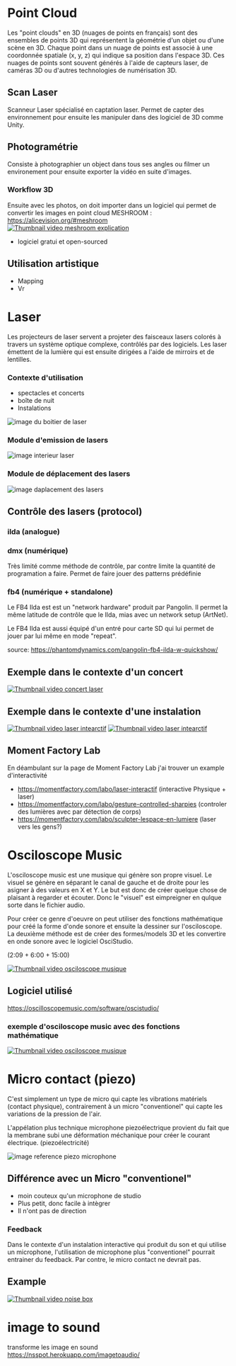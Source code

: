 # Point Cloud
Les "point clouds" en 3D (nuages de points en français) sont des ensembles de points 3D qui représentent la géométrie d'un objet ou d'une scène en 3D. Chaque point dans un nuage de points est associé à une coordonnée spatiale (x, y, z) qui indique sa position dans l'espace 3D. Ces nuages de points sont souvent générés à l'aide de capteurs laser, de caméras 3D ou d'autres technologies de numérisation 3D.

## Scan Laser
Scanneur Laser spécialisé en captation laser. Permet de capter des environnement pour ensuite les manipuler dans des logiciel de 3D comme Unity.
 
## Photogramétrie
Consiste à photographier un object dans tous ses angles ou filmer un environement pour ensuite exporter la vidéo en suite d'images.
  
### Workflow 3D
Ensuite avec les photos, on doit importer dans un logiciel qui permet de convertir les images en point cloud
MESHROOM : https://alicevision.org/#meshroom
[![Thumbnail video meshroom explication](https://img.youtube.com/vi/v_O6tYKQEBA&t/0.jpg)](https://www.youtube.com/watch?v=v_O6tYKQEBA&t=4s)

- logiciel gratui et open-sourced
## Utilisation artistique
-  Mapping 
-  Vr

# Laser
Les projecteurs de laser servent a projeter des faisceaux lasers colorés à travers un système optique complexe, contrôlés par des logiciels. Les laser émettent de la lumière qui est ensuite dirigées a l'aide de mirroirs et de lentilles.

### Contexte d'utilisation
- spectacles et concerts
- boîte de nuit
- Instalations

![image du boitier de laser](/images/laser_boitier.JPG)
### Module d'emission de lasers
![image interieur laser](/images/laser_interieur.JPG)
### Module de déplacement des lasers
![image daplacement des lasers](/images/laser_deplacement.JPG)

## Contrôle des lasers (protocol)

### ilda (analogue)



### dmx (numérique)

Très limité comme méthode de contrôle, par contre limite la quantité de programation a faire.
Permet de faire jouer des patterns prédéfinie

### fb4 (numérique + standalone)

Le FB4 Ilda est est un "network hardware" produit par Pangolin. Il permet la même latitude de contrôle que le Ilda, mias avec un network setup (ArtNet).

Le FB4 Ilda est aussi équipé d'un entré pour carte SD qui lui permet de jouer par lui même en mode "repeat". 

source: https://phantomdynamics.com/pangolin-fb4-ilda-w-quickshow/

## Exemple dans le contexte d'un concert
[![Thumbnail video concert laser](https://img.youtube.com/vi/QtXx3Qubmys/0.jpg)](https://www.youtube.com/watch?v=QtXx3Qubmys&t=1833s)

## Exemple dans le contexte d'une instalation
[![Thumbnail video laser intearctif](https://img.youtube.com/vi/tRIWF3Hhrew/0.jpg)](https://www.youtube.com/watch?v=tRIWF3Hhrew)
[![Thumbnail video laser intearctif](https://img.youtube.com/vi/l2j3lmJM_zw/0.jpg)](https://www.youtube.com/watch?v=l2j3lmJM_zw)

## Moment Factory Lab 
En déambulant sur la page de Moment Factory Lab j'ai trouver un example d'interactivité 
- https://momentfactory.com/labo/laser-interactif (interactive Physique + laser)
- https://momentfactory.com/labo/gesture-controlled-sharpies (controler des lumières avec par détection de corps)
- https://momentfactory.com/labo/sculpter-lespace-en-lumiere (laser vers les gens?)
# Osciloscope Music
 L'osciloscope music est une musique qui génère son propre visuel. Le visuel se génère en séparant le canal de gauche et de droite pour les asigner à des valeurs en X et Y. Le but est donc de créer quelque chose de plaisant à regarder et écouter. Donc le "visuel" est eimpreigner en qulque sorte dans le fichier audio.
 
 Pour créer ce genre d'oeuvre on peut utiliser des fonctions mathématique pour créé la forme d'onde sonore et ensuite la dessiner sur l'osciloscope. La deuxième méthode est de créer des formes/models 3D et les convertire en onde sonore avec le logiciel OsciStudio.

(2:09 +  6:00 + 15:00)

[![Thumbnail video osciloscope musique](https://img.youtube.com/vi/4gibcRfp4zA&t/0.jpg)](https://www.youtube.com/watch?v=4gibcRfp4zA&t)
 

## Logiciel utilisé
  https://oscilloscopemusic.com/software/oscistudio/

### exemple d'osciloscope music avec des fonctions mathématique
[![Thumbnail video osciloscope musique](https://img.youtube.com/vi/Nt1PXQ2ah3A&t/0.jpg)](https://www.youtube.com/watch?v=Nt1PXQ2ah3A&t=1s)


# Micro contact (piezo)

C'est simplement un type de micro qui capte les vibrations matériels (contact physique), contrairement à un micro "conventionel" qui capte les variations de la pression de l'air.

L'appélation plus technique microphone piezoélectrique provient du fait que la membrane subi une déformation méchanique pour créer le courant électrique. (piezoélectricité)

![image reference piezo microphone](/images/piezo_example.jpg)

## Différence avec un Micro "conventionel"
- moin couteux qu'un microphone de studio
- Plus petit, donc facile à intègrer
- Il n'ont pas de direction
  
### Feedback
Dans le contexte d'un instalation interactive qui produit du son et qui utilise un microphone, l'utilisation de microphone plus "conventionel" pourrait entrainer du feedback. Par contre, le micro contact ne devrait pas.
 
## Example 
[![Thumbnail video noise box](https://img.youtube.com/vi/AN38SbrbizQ/0.jpg)](https://www.youtube.com/watch?v=AN38SbrbizQ)


# image to sound
transforme les image en sound 
https://nsspot.herokuapp.com/imagetoaudio/
